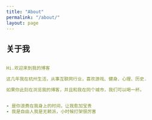 ```yaml
---
title: "About"
permalink: "/about/"
layout: page
---
```


## 关于我

```yaml

Hi.欢迎来到我的博客

这几年我在杭州生活，从事互联网行业，喜欢游戏、健身、心理、历史.

如果你此刻在浏览我的博客，并且和我在同个城市，我们可以喝一杯。


- 是你浪费在我身上的时间，让我愈加宝贵  
- 我是自由人我是无赖派，小时候打架很厉害
```


